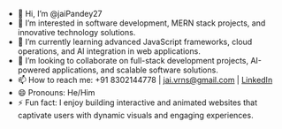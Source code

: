 - 👋 Hi, I’m @jaiPandey27
- 👀 I’m interested in software development, MERN stack projects, and innovative technology solutions.
- 🌱 I’m currently learning advanced JavaScript frameworks, cloud operations, and AI integration in web applications.
- 💞️ I’m looking to collaborate on full-stack development projects, AI-powered applications, and scalable software solutions.
- 📫 How to reach me: +91 8302144778 | jai.vrns@gmail.com | [LinkedIn](https://linkedin.com/in/jai-anand-pandey-59663721b)
- 😄 Pronouns: He/Him
- ⚡ Fun fact: I enjoy building interactive and animated websites that captivate users with dynamic visuals and engaging experiences.

<!---
jaiPandey27/jaiPandey27 is a ✨ special ✨ repository because its `README.md` (this file) appears on your GitHub profile.
You can click the Preview link to take a look at your changes.
--->
